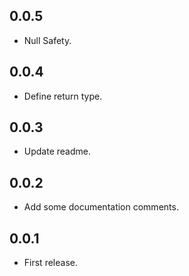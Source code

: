 ## 0.0.5

* Null Safety.

## 0.0.4

* Define return type.

## 0.0.3

* Update readme.

## 0.0.2

* Add some documentation comments.

## 0.0.1

* First release.

